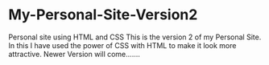 # My-Personal-Site-Version2
Personal site using HTML and CSS
This is the version 2 of my Personal Site.
In this I have used the power of CSS with HTML to make it look more attractive.
Newer Version will come.......
